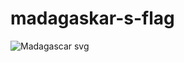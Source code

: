 # madagaskar-s-flag


![Madagascar svg](https://user-images.githubusercontent.com/99181174/161404740-52666e33-5c9a-4f3a-b772-fc7e84d8741f.png)
